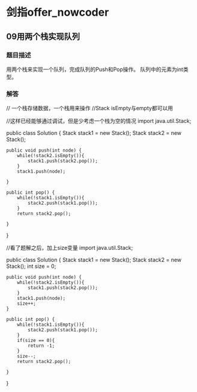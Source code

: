 # 剑指offer_nowcoder

## 09用两个栈实现队列

### 题目描述

用两个栈来实现一个队列，完成队列的Push和Pop操作。 队列中的元素为int类型。

### 解答

// 一个栈存储数据，一个栈用来操作
//Stack isEmpty与empty都可以用

//这样已经能够通过调试，但是少考虑一个栈为空的情况
import java.util.Stack;

public class Solution {
    Stack<Integer> stack1 = new Stack<Integer>();
    Stack<Integer> stack2 = new Stack<Integer>();

    public void push(int node) {
        while(!stack2.isEmpty()){
            stack1.push(stack2.pop());
        }
        stack1.push(node);
        
    }
    
    public int pop() {
        while(!stack1.isEmpty()){
            stack2.push(stack1.pop());
        }
        return stack2.pop();
    
    }
}

//看了题解之后，加上size变量
import java.util.Stack;

public class Solution {
    Stack<Integer> stack1 = new Stack<Integer>();
    Stack<Integer> stack2 = new Stack<Integer>();
    int size = 0;

    public void push(int node) {
        while(!stack2.isEmpty()){
            stack1.push(stack2.pop());
        }
        stack1.push(node);
        size++;
    }
    
    public int pop() {
        while(!stack1.isEmpty()){
            stack2.push(stack1.pop());
        }
        if(size == 0){
            return -1;
        }
        size--;
        return stack2.pop();
    
    }
}
